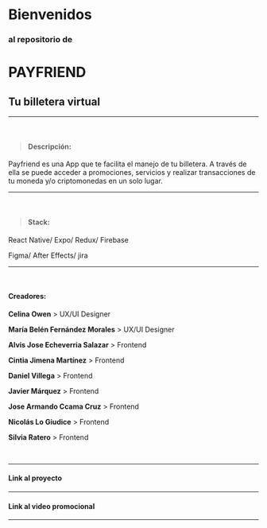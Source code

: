 # Bienvenidos 
### al repositorio de 
# PAYFRIEND 
## Tu billetera virtual
                    
-------------
<br>

>  #### Descripción:
Payfriend es una App que te facilita el manejo de tu billetera.
A través de ella se puede acceder a promociones, servicios y realizar transacciones de tu moneda y/o criptomonedas en un solo lugar.

-------------
<br>

>  #### Stack:
React Native/ Expo/ Redux/ Firebase

Figma/ After Effects/ jira


-------------

<br>

#### Creadores:
**Celina Owen** > UX/UI Designer

**María Belén Fernández Morales** > UX/UI Designer

**Alvis Jose Echeverria Salazar** > Frontend

**Cintia Jimena Martínez** > Frontend

**Daniel Villega** > Frontend

**Javier Márquez** > Frontend

**Jose Armando Ccama Cruz** > Frontend

**Nicolás Lo Giudice** > Frontend

**Silvia Ratero** > Frontend

<br>

-------------

#### Link al proyecto 


-------------

#### Link al video promocional 


-------------
